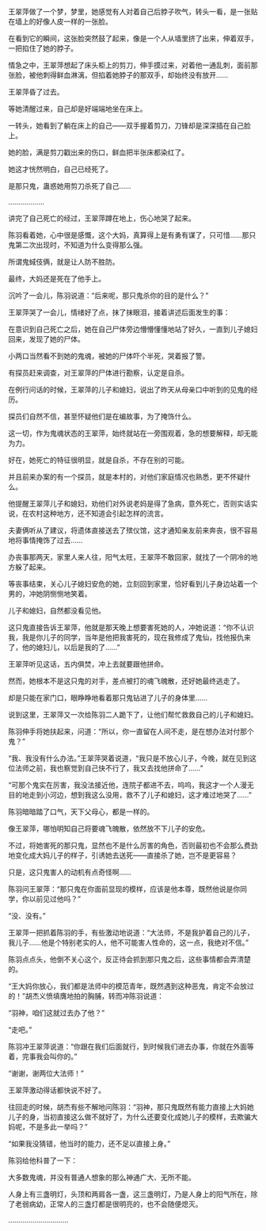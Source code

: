 王翠萍做了一个梦，梦里，她感觉有人对着自己后脖子吹气，转头一看，是一张贴在墙上的好像人皮一样的一张脸。

在看到它的瞬间，这张脸突然鼓了起来，像是一个人从墙里挤了出来，伸着双手，一把掐住了她的脖子。

情急之中，王翠萍想起了床头柜上的剪刀，伸手摸过来，对着他一通乱刺，面前那张脸，被他刺得鲜血淋漓，但掐着她脖子的那双手，却始终没有放开……

王翠萍昏了过去。

等她清醒过来，自己却是好端端地坐在床上。

一转头，她看到了躺在床上的自己——双手握着剪刀，刀锋却是深深插在自己脸上。

她的脸，满是剪刀戳出来的伤口，鲜血把半张床都染红了。

她这才恍然明白，自己已经死了。

是那只鬼，蛊惑她用剪刀杀死了自己……

………………

讲完了自己死亡的经过，王翠萍蹲在地上，伤心地哭了起来。

陈羽看着她，心中很是感慨，这个大妈，真算得上是有勇有谋了，只可惜……那只鬼第二次出现时，不知道为什么变得那么强。

所谓鬼蜮伎俩，就是让人防不胜防。

最终，大妈还是死在了他手上。

沉吟了一会儿，陈羽说道：“后来呢，那只鬼杀你的目的是什么？”

王翠萍哭了一会儿，情绪好了点，抹了抹眼泪，接着讲述后面发生的事：

在意识到自己死亡之后，她在自己尸体旁边懵懵懂懂地站了好久，一直到儿子媳妇回来，发现了她的尸体。

小两口当然看不到她的鬼魂，被她的尸体吓个半死，哭着报了警。

有探员赶来调查，对王翠萍的尸体进行勘察，认定是自杀。

在例行问话的时候，王翠萍的儿子和媳妇，说出了昨天从母亲口中听到的见鬼的经历。

探员们自然不信，甚至怀疑他们是在编故事，为了掩饰什么。

这一切，作为鬼魂状态的王翠萍，始终就站在一旁围观着，急的想要解释，却无能为力。

好在，她死亡的特征很明显，就是自杀，不存在别的可能。

并且前来办案的有一个探员，就是本村的，对他们家庭情况也熟悉，更不怀疑什么。

他提醒王翠萍儿子和媳妇，劝他们对外说老妈是得了急病，意外死亡，否则实话实说，在农村这种地方，还不知道会引起怎样的流言。

夫妻俩听从了建议，将遗体直接送去了殡仪馆，这才通知亲友前来奔丧，很不容易地将事情掩饰了过去……

办丧事那两天，家里人来人往，阳气太旺，王翠萍不敢回家，就找了一个阴冷的地方躲了起来。

等丧事结束，关心儿子媳妇安危的她，立刻回到家里，恰好看到儿子身边站着一个男的，冲她阴恻恻地笑着。

儿子和媳妇，自然都没看见他。

这只鬼直接告诉王翠萍，他就是那天晚上想要害死她的人，冲她说道：“你不认识我，我是你儿子的同学，当年是他把我害死的，现在我修成了鬼仙，找他报仇来了，他的媳妇儿，以后是我的了……”

王翠萍听见这话，五内俱焚，冲上去就要跟他拼命。

然而，她根本不是这只鬼的对手，差点被打的魂飞魄散，还好她最终逃走了。

却是只能在家门口，眼睁睁地看着那只鬼钻进了儿子的身体里……

说到这里，王翠萍又一次给陈羽二人跪下了，让他们帮忙救救自己的儿子和媳妇。

陈羽伸手将她扶起来，问道：“所以，你一直留在人间不走，是在想办法对付那个鬼？”

“我、我没有什么办法。”王翠萍哭着说道，“我只是不放心儿子，今晚，就在见到这位法师之前，我也察觉到自己快不行了，我又去找他拼命了……”

“可那个鬼实在厉害，我没法接近他，连院子都进不去，呜呜，我这才一个人漫无目的地走到小河边，想到我这么没用，救不了儿子和媳妇，这才难过地哭了……”

陈羽暗暗踏了口气，天下父母心，都是一样的。

像王翠萍，哪怕明知自己将要魂飞魄散，依然放不下儿子的安危。

不过，将她害死的那只鬼，显然也不是什么厉害的角色，否则最初也不会那么费劲地变化成大妈儿子的样子，引诱她去送死——直接杀了她，岂不是更容易？

只是，这只鬼害人的动机有点奇怪啊……

陈羽问王翠萍：“那只鬼在你面前显现的模样，应该是他本尊，既然他说是你同学，你以前见过他吗？”

“没、没有。”

王翠萍一把抓着陈羽的手，有些激动地说道：“大法师，不是我护着自己的儿子，我儿子……他是个特别老实的人，他不可能害人性命的，这一点，我绝对不信。”

陈羽点点头，他倒不关心这个，反正待会抓到那只鬼之后，这些事情都会弄清楚的。

“王大妈你放心，我们都是法师中的模范青年，既然遇到这种恶鬼，肯定不会放过的！”胡杰义愤填膺地拍的胸脯，转而冲陈羽说道：

“羽神，咱们这就过去办了他？”

“走吧。”

陈羽冲王翠萍说道：“你跟在我们后面就行，到时候我们进去办事，你就在外面等着，完事我会叫你的。”

“谢谢，谢两位大法师！”

王翠萍激动得话都快说不好了。

往回走的时候，胡杰有些不解地问陈羽：“羽神，那只鬼既然有能力直接上大妈她儿子的身，当初直接这么做不就好了，为什么还要变化成她儿子的模样，去欺骗大妈呢，不是多此一举吗？”

“如果我没猜错，他当时的能力，还不足以直接上身。”

陈羽给他科普了一下：

大多数鬼魂，并没有普通人想象的那么神通广大、无所不能。

人身上有三盏明灯，头顶和两肩各一盏，这三盏明灯，乃是人身上的阳气所在，除了老弱病幼，正常人的三盏灯都是很明亮的，也不会随便熄灭。

…………………………
